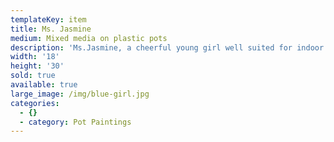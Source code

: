 ```yaml
---
templateKey: item
title: Ms. Jasmine
medium: Mixed media on plastic pots
description: 'Ms.Jasmine, a cheerful young girl well suited for indoor home decor.'
width: '18'
height: '30'
sold: true
available: true
large_image: /img/blue-girl.jpg
categories:
  - {}
  - category: Pot Paintings
---
```


